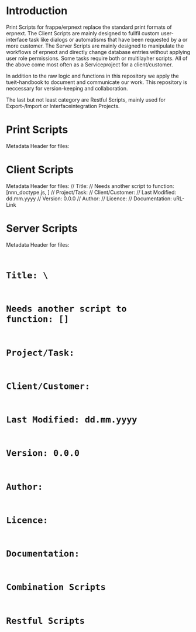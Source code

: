 # Introduction

Print Scripts for frappe/erpnext replace the standard print formats of erpnext. The Client Scripts are mainly designed to fullfil custom user-interface task like dialogs or automatisms that have been requested by a or more customer. The Server Scripts are mainly designed to manipulate the workflows of erpnext and directly change database entries without applying user role permissions. Some tasks require both or multilayher scripts. All of the above come most often as a Serviceproject for a client/customer.

In addition to the raw logic and functions in this repository we apply the tueit-handbook to document and communicate our work. This repository is neccessary for version-keeping and collaboration.

The last but not least category are Restful Scripts, mainly used for Export-/Import or Interfaceintegration Projects.

# Print Scripts
Metadata Header for files:

<!--
// Title: 
// Needs another script to function: []
// Project/Task: 
// Client/Customer: 
// Last Modified: dd.mm.yyyy
// Version: 0.0.0
// Author:
// Licence:
// Documentation:
-->

# Client Scripts
Metadata Header for files:
// Title: 
// Needs another script to function: [nnn_doctype.js, ]
// Project/Task: 
// Client/Customer: 
// Last Modified: dd.mm.yyyy
// Version: 0.0.0
// Author: 
// Licence:
// Documentation: uRL-Link

# Server Scripts
Metadata Header for files:
<code>
# Title: \\
# Needs another script to function: []
# Project/Task:
# Client/Customer: 
# Last Modified: dd.mm.yyyy
# Version: 0.0.0
# Author:
# Licence:
# Documentation: 

# Combination Scripts

# Restful Scripts
